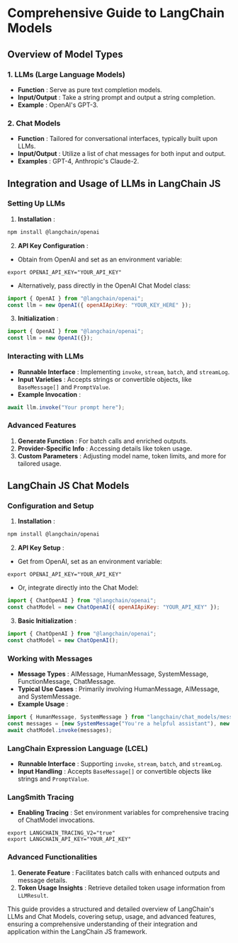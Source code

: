 # Comprehensive Guide to LangChain Models
## Overview of Model Types
### 1. LLMs (Large Language Models) 
- **Function** : Serve as pure text completion models. 
- **Input/Output** : Take a string prompt and output a string completion. 
- **Example** : OpenAI's GPT-3.
### 2. Chat Models 
- **Function** : Tailored for conversational interfaces, typically built upon LLMs. 
- **Input/Output** : Utilize a list of chat messages for both input and output. 
- **Examples** : GPT-4, Anthropic's Claude-2.
## Integration and Usage of LLMs in LangChain JS
### Setting Up LLMs 
1. **Installation** :

```bash
npm install @langchain/openai
``` 
2. **API Key Configuration** : 
- Obtain from OpenAI and set as an environment variable:

```arduino
export OPENAI_API_KEY="YOUR_API_KEY"
``` 
- Alternatively, pass directly in the OpenAI Chat Model class:

```javascript
import { OpenAI } from "@langchain/openai";
const llm = new OpenAI({ openAIApiKey: "YOUR_KEY_HERE" });
``` 
3. **Initialization** :

```javascript
import { OpenAI } from "@langchain/openai";
const llm = new OpenAI({});
```
### Interacting with LLMs 
- **Runnable Interface** : Implementing `invoke`, `stream`, `batch`, and `streamLog`. 
- **Input Varieties** : Accepts strings or convertible objects, like `BaseMessage[]` and `PromptValue`. 
- **Example Invocation** :

```javascript
await llm.invoke("Your prompt here");
```
### Advanced Features 
1. **Generate Function** : For batch calls and enriched outputs. 
2. **Provider-Specific Info** : Accessing details like token usage. 
3. **Custom Parameters** : Adjusting model name, token limits, and more for tailored usage.
## LangChain JS Chat Models
### Configuration and Setup 
1. **Installation** :

```bash
npm install @langchain/openai
``` 
2. **API Key Setup** : 
- Get from OpenAI, set as an environment variable:

```arduino
export OPENAI_API_KEY="YOUR_API_KEY"
``` 
- Or, integrate directly into the Chat Model:

```javascript
import { ChatOpenAI } from "@langchain/openai";
const chatModel = new ChatOpenAI({ openAIApiKey: "YOUR_API_KEY" });
``` 
3. **Basic Initialization** :

```javascript
import { ChatOpenAI } from "@langchain/openai";
const chatModel = new ChatOpenAI();
```
### Working with Messages 
- **Message Types** : AIMessage, HumanMessage, SystemMessage, FunctionMessage, ChatMessage. 
- **Typical Use Cases** : Primarily involving HumanMessage, AIMessage, and SystemMessage. 
- **Example Usage** :

```javascript
import { HumanMessage, SystemMessage } from "langchain/chat_models/messages";
const messages = [new SystemMessage("You're a helpful assistant"), new HumanMessage("What is the purpose of model regularization?")];
await chatModel.invoke(messages);
```
### LangChain Expression Language (LCEL) 
- **Runnable Interface** : Supporting `invoke`, `stream`, `batch`, and `streamLog`. 
- **Input Handling** : Accepts `BaseMessage[]` or convertible objects like strings and `PromptValue`.
### LangSmith Tracing 
- **Enabling Tracing** : Set environment variables for comprehensive tracing of ChatModel invocations.

```arduino
export LANGCHAIN_TRACING_V2="true"
export LANGCHAIN_API_KEY="YOUR_API_KEY"
```
### Advanced Functionalities 
1. **Generate Feature** : Facilitates batch calls with enhanced outputs and message details. 
2. **Token Usage Insights** : Retrieve detailed token usage information from `LLMResult`.

This guide provides a structured and detailed overview of LangChain's LLMs and Chat Models, covering setup, usage, and advanced features, ensuring a comprehensive understanding of their integration and application within the LangChain JS framework.